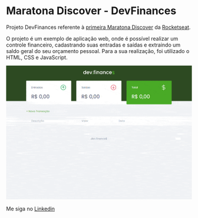 ﻿# Maratona Discover - DevFinances

Projeto DevFinances referente à <a href="https://app.rocketseat.com.br/node/maratona-discover-edicao-01">primeira Maratona Discover</a> da <a href="https://rocketseat.com.br/">Rocketseat</a>.

O projeto é um exemplo de aplicação web, onde é possível realizar um controle financeiro, cadastrando suas entradas e saídas e extraindo um saldo geral do seu orçamento pessoal. Para a sua realização, foi utilizado o HTML, CSS e JavaScript.

<img src="./github/dev-finances.gif" width="800">

Me siga no <a href="https://www.linkedin.com/in/jose-de-souza/">Linkedin</a>